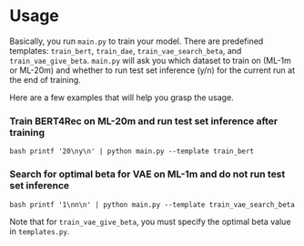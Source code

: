 # Usage

Basically, you run `main.py` to train your model. There are predefined templates: `train_bert`, `train_dae`, `train_vae_search_beta`, and `train_vae_give_beta`. `main.py` will ask you which dataset to train on (ML-1m or ML-20m) and whether to run test set inference (y/n) for the current run at the end of training.

Here are a few examples that will help you grasp the usage.

### Train BERT4Rec on ML-20m and run test set inference after training

`bash
printf '20\ny\n' | python main.py --template train_bert
`

### Search for optimal beta for VAE on ML-1m and do not run test set inference

`bash
printf '1\nn\n' | python main.py --template train_vae_search_beta
`

Note that for `train_vae_give_beta`, you must specify the optimal beta value in `templates.py`.
